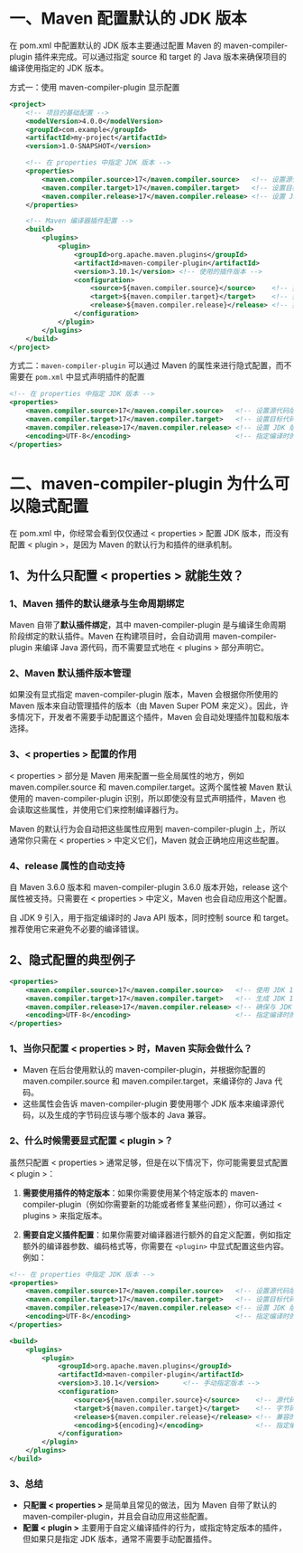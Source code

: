 # 一、Maven 配置默认的 JDK 版本

在 pom.xml 中配置默认的 JDK 版本主要通过配置 Maven 的 maven-compiler-plugin 插件来完成。可以通过指定 source 和 target 的 Java 版本来确保项目的编译使用指定的 JDK 版本。

方式一：使用 maven-compiler-plugin 显示配置

```xml
<project>
    <!-- 项目的基础配置 -->
    <modelVersion>4.0.0</modelVersion>
    <groupId>com.example</groupId>
    <artifactId>my-project</artifactId>
    <version>1.0-SNAPSHOT</version>

    <!-- 在 properties 中指定 JDK 版本 -->
    <properties>
        <maven.compiler.source>17</maven.compiler.source>   <!-- 设置源代码版本 -->
        <maven.compiler.target>17</maven.compiler.target>   <!-- 设置目标代码版本 -->
        <maven.compiler.release>17</maven.compiler.release> <!-- 设置 JDK 版本 -->
    </properties>

    <!-- Maven 编译器插件配置 -->
    <build>
        <plugins>
            <plugin>
                <groupId>org.apache.maven.plugins</groupId>
                <artifactId>maven-compiler-plugin</artifactId>
                <version>3.10.1</version> <!-- 使用的插件版本 -->
                <configuration>
                    <source>${maven.compiler.source}</source>    <!-- 指定源码的 JDK 版本 -->
                    <target>${maven.compiler.target}</target>    <!-- 指定目标代码的 JDK 版本 -->
                    <release>${maven.compiler.release}</release> <!-- 指定 JDK 版本 -->
                </configuration>
            </plugin>
        </plugins>
    </build>
</project>
```

方式二：`maven-compiler-plugin` 可以通过 Maven 的属性来进行隐式配置，而不需要在 `pom.xml` 中显式声明插件的配置

```xml
<!-- 在 properties 中指定 JDK 版本 -->
<properties>
    <maven.compiler.source>17</maven.compiler.source>   <!-- 设置源代码版本 -->
    <maven.compiler.target>17</maven.compiler.target>   <!-- 设置目标代码版本 -->
    <maven.compiler.release>17</maven.compiler.release> <!-- 设置 JDK 版本 -->
    <encoding>UTF-8</encoding>                          <!-- 指定编译时的编码 -->
</properties>
```



# 二、maven-compiler-plugin 为什么可以隐式配置

在 pom.xml 中，你经常会看到仅仅通过 < properties > 配置 JDK 版本，而没有配置 < plugin >，是因为 Maven 的默认行为和插件的继承机制。



## 1、为什么只配置 < properties > 就能生效？

### 1、Maven 插件的默认继承与生命周期绑定
Maven 自带了**默认插件绑定**，其中 maven-compiler-plugin 是与编译生命周期阶段绑定的默认插件。Maven 在构建项目时，会自动调用 maven-compiler-plugin 来编译 Java 源代码，而不需要显式地在 < plugins > 部分声明它。



### 2、Maven 默认插件版本管理

如果没有显式指定 maven-compiler-plugin 版本，Maven 会根据你所使用的 Maven 版本来自动管理插件的版本（由 Maven Super POM 来定义）。因此，许多情况下，开发者不需要手动配置这个插件，Maven 会自动处理插件加载和版本选择。



### 3、< properties > 配置的作用

< properties > 部分是 Maven 用来配置一些全局属性的地方，例如 maven.compiler.source 和 maven.compiler.target。这两个属性被 Maven 默认使用的 maven-compiler-plugin 识别，所以即使没有显式声明插件，Maven 也会读取这些属性，并使用它们来控制编译器行为。

Maven 的默认行为会自动把这些属性应用到 maven-compiler-plugin 上，所以通常你只需在 < properties > 中定义它们，Maven 就会正确地应用这些配置。



### 4、release 属性的自动支持

自 Maven 3.6.0 版本和 maven-compiler-plugin 3.6.0 版本开始，release 这个属性被支持。只需要在 < properties > 中定义，Maven 也会自动应用这个配置。

自 JDK 9 引入，用于指定编译时的 Java API 版本，同时控制 source 和 target。推荐使用它来避免不必要的编译错误。



## 2、隐式配置的典型例子

```xml
<properties>
    <maven.compiler.source>17</maven.compiler.source>   <!-- 使用 JDK 17 编译 -->
    <maven.compiler.target>17</maven.compiler.target>   <!-- 生成 JDK 17 兼容的字节码 -->
    <maven.compiler.release>17</maven.compiler.release> <!-- 确保与 JDK 17 API 兼容 -->
    <encoding>UTF-8</encoding>                          <!-- 指定编译时的编码 -->
</properties>
```



### 1、当你只配置 < properties > 时，Maven 实际会做什么？

- Maven 在后台使用默认的 maven-compiler-plugin，并根据你配置的 maven.compiler.source 和 maven.compiler.target，来编译你的 Java 代码。
- 这些属性会告诉 maven-compiler-plugin 要使用哪个 JDK 版本来编译源代码，以及生成的字节码应该与哪个版本的 Java 兼容。



### 2、什么时候需要显式配置 < plugin >？

虽然只配置 < properties > 通常足够，但是在以下情况下，你可能需要显式配置 < plugin >：
1. **需要使用插件的特定版本**：如果你需要使用某个特定版本的 maven-compiler-plugin（例如你需要新的功能或者修复某些问题），你可以通过 < plugins > 来指定版本。
   
2. **需要自定义插件配置**：如果你需要对编译器进行额外的自定义配置，例如指定额外的编译器参数、编码格式等，你需要在 `<plugin>` 中显式配置这些内容。例如：

```xml
<!-- 在 properties 中指定 JDK 版本 -->
<properties>
    <maven.compiler.source>17</maven.compiler.source>   <!-- 设置源代码版本 -->
    <maven.compiler.target>17</maven.compiler.target>   <!-- 设置目标代码版本 -->
    <maven.compiler.release>17</maven.compiler.release> <!-- 设置 JDK 版本 -->
    <encoding>UTF-8</encoding>                          <!-- 指定编译时的编码 -->
</properties>

<build>
    <plugins>
        <plugin>
            <groupId>org.apache.maven.plugins</groupId>
            <artifactId>maven-compiler-plugin</artifactId>
            <version>3.10.1</version>      <!-- 手动指定版本 -->
            <configuration>
                <source>${maven.compiler.source}</source>    <!-- 源代码的 JDK 版本 -->
                <target>${maven.compiler.target}</target>    <!-- 字节码的 JDK 版本 -->
                <release>${maven.compiler.release}</release> <!-- 兼容的 JDK API 版本 -->
                <encoding>${encoding}</encoding>             <!-- 指定编译时的编码 -->
            </configuration>
        </plugin>
    </plugins>
</build>
```



### 3、总结

- **只配置 < properties >** 是简单且常见的做法，因为 Maven 自带了默认的 maven-compiler-plugin，并且会自动应用这些配置。
- **配置 < plugin >** 主要用于自定义编译插件的行为，或指定特定版本的插件，但如果只是指定 JDK 版本，通常不需要手动配置插件。